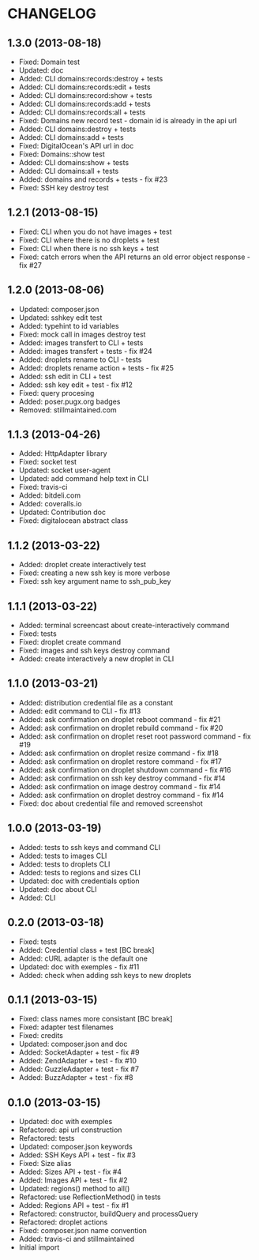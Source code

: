 CHANGELOG
=========

1.3.0 (2013-08-18)
------------------

* Fixed: Domain test
* Updated: doc
* Added: CLI domains:records:destroy + tests
* Added: CLI domains:records:edit + tests
* Added: CLI domains:record:show + tests
* Added: CLI domains:records:add + tests
* Added: CLI domains:records:all + tests
* Fixed: Domains new record test - domain id is already in the api url
* Added: CLI domains:destroy + tests
* Added: CLI domains:add + tests
* Fixed: DigitalOcean's API url in doc
* Fixed: Domains::show test
* Added: CLI domains:show + tests
* Added: CLI domains:all + tests
* Added: domains and records + tests - fix #23
* Fixed: SSH key destroy test

1.2.1 (2013-08-15)
------------------

* Fixed: CLI when you do not have images + test
* Fixed: CLI where there is no droplets + test
* Fixed: CLI when there is no ssh keys + test
* Fixed: catch errors when the API returns an old error object response - fix #27

1.2.0 (2013-08-06)
------------------

* Updated: composer.json
* Updated: sshkey edit test
* Added: typehint to id variables
* Fixed: mock call in images destroy test
* Added: images transfert to CLI + tests
* Added: images transfert + tests - fix #24
* Added: droplets rename to CLI - tests
* Added: droplets rename action + tests - fix #25
* Added: ssh edit in CLI + test
* Added: ssh key edit + test - fix #12
* Fixed: query procesing
* Added: poser.pugx.org badges
* Removed: stillmaintained.com

1.1.3 (2013-04-26)
------------------

* Added: HttpAdapter library
* Fixed: socket test
* Updated: socket user-agent
* Updated: add command help text in CLI
* Fixed: travis-ci
* Added: bitdeli.com
* Added: coveralls.io
* Updated: Contribution doc
* Fixed: digitalocean abstract class

1.1.2 (2013-03-22)
------------------

* Added: droplet create interactively test
* Fixed: creating a new ssh key is more verbose
* Fixed: ssh key argument name to ssh_pub_key

1.1.1 (2013-03-22)
------------------

* Added: terminal screencast about create-interactively command
* Fixed: tests
* Fixed: droplet create command
* Fixed: images and ssh keys destroy command
* Added: create interactively a new droplet in CLI

1.1.0 (2013-03-21)
------------------

* Added: distribution credential file as a constant
* Added: edit command to CLI - fix #13
* Added: ask confirmation on droplet reboot command - fix #21
* Added: ask confirmation on droplet rebuild command - fix #20
* Added: ask confirmation on droplet reset root password command - fix #19
* Added: ask confirmation on droplet resize command - fix #18
* Added: ask confirmation on droplet restore command - fix #17
* Added: ask confirmation on droplet shutdown command - fix #16
* Added: ask confirmation on ssh key destroy command - fix #14
* Added: ask confirmation on image destroy command - fix #14
* Added: ask confirmation on droplet destroy command - fix #14
* Fixed: doc about credential file and removed screenshot

1.0.0 (2013-03-19)
------------------

* Added: tests to ssh keys and command CLI
* Added: tests to images CLI
* Added: tests to droplets CLI
* Added: tests to regions and sizes CLI
* Updated: doc with credentials option
* Updated: doc about CLI
* Added: CLI

0.2.0 (2013-03-18)
------------------

* Fixed: tests
* Added: Credential class + test [BC break]
* Added: cURL adapter is the default one
* Updated: doc with exemples - fix #11
* Added: check when adding ssh keys to new droplets

0.1.1 (2013-03-15)
------------------

* Fixed: class names more consistant [BC break]
* Fixed: adapter test filenames
* Fixed: credits
* Updated: composer.json and doc
* Added: SocketAdapter + test - fix #9
* Added: ZendAdapter + test - fix #10
* Added: GuzzleAdapter + test - fix #7
* Added: BuzzAdapter + test - fix #8

0.1.0 (2013-03-15)
------------------

* Updated: doc with exemples
* Refactored: api url construction
* Refactored: tests
* Updated: composer.json keywords
* Added: SSH Keys API + test - fix #3
* Fixed: Size alias
* Added: Sizes API + test - fix #4
* Added: Images API + test - fix #2
* Updated: regions() method to all()
* Refactored: use ReflectionMethod() in tests
* Added: Regions API + test - fix #1
* Refactored: constructor, buildQuery and processQuery
* Refactored: droplet actions
* Fixed: composer.json name convention
* Added: travis-ci and stillmaintained
* Initial import
